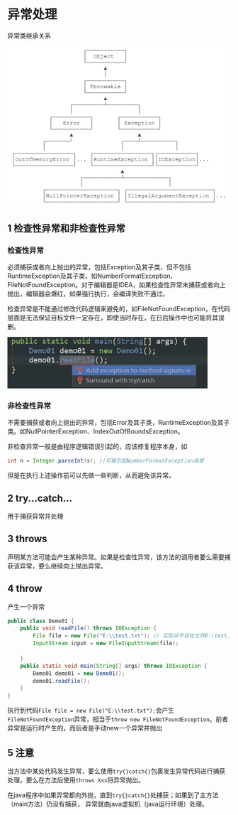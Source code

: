 # 异常处理

异常类继承关系

![07](images/07.png)

## 1 检查性异常和非检查性异常

### 检查性异常

必须捕获或者向上抛出的异常，包括Exception及其子类，但不包括RuntimeException及其子类，如NumberFormatException、FileNotFoundException。对于编辑器是IDEA，如果检查性异常未捕获或者向上抛出，编辑器会爆红，如果强行执行，会编译失败不通过。

检查异常是不能通过修改代码逻辑来避免的，如FileNotFoundException，在代码层面是无法保证目标文件一定存在，即使当时存在，在日后操作中也可能将其误删。

![08](images/08.png)

### 非检查性异常

不需要捕获或者向上抛出的异常，包括Error及其子类，RuntimeException及其子类。如NullPointerException、IndexOutOfBoundsException。

非检查异常一般是由程序逻辑错误引起的，应该修复程序本身，如

```java
int n = Integer.parseInt(s); //可能引起NumberFormatException异常
```

但是在执行上述操作前可以先做一些判断，从而避免该异常。

## 2 try...catch...

用于捕获异常并处理

## 3 throws

声明某方法可能会产生某种异常。如果是检查性异常，该方法的调用者要么需要捕获该异常，要么继续向上抛出异常。

## 4 throw

产生一个异常

```java
public class Demo01 {
    public void readFile() throws IOException {
        File file = new File("E:\\test.txt"); // 实际并不存在文件E:\text.txt
        InputStream input = new FileInputStream(file);

    }
    public static void main(String[] args) throws IOException {
        Demo01 demo01 = new Demo01();
        demo01.readFile();
    }
}
```

执行到代码`File file = new File("E:\\test.txt");`会产生`FileNotFoundException`异常，相当于`throw new FileNotFoundException`。前者异常是运行时产生的，而后者是手动new一个异常并抛出

## 5 注意

当方法中某处代码发生异常，要么使用`try{}catch{}`包裹发生异常代码进行捕获处理，要么在方法后使用`throws Xxx`将异常抛出。

在java程序中如果异常都向外抛，直到`try{}catch{}`处捕获；如果到了主方法（main方法）仍没有捕获，
异常就由java虚拟机（java运行环境）处理。


